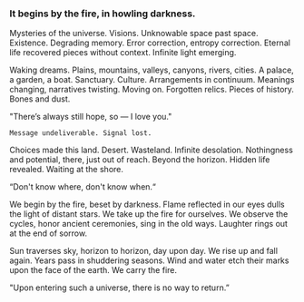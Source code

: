### It begins by the fire, in howling darkness.

Mysteries of the universe. Visions. Unknowable space past space. Existence. Degrading memory. Error correction, entropy correction. Eternal life recovered pieces without context. Infinite light emerging. 

Waking dreams. Plains, mountains, valleys, canyons, rivers, cities. A palace, a garden, a boat. Sanctuary. Culture. Arrangements in continuum. Meanings changing, narratives twisting. Moving on. Forgotten relics. Pieces of history. Bones and dust. 

"There’s always still hope, so — I love you."

`Message undeliverable. Signal lost.`

Choices made this land. Desert. Wasteland. Infinite desolation. Nothingness and potential, there, just out of reach. Beyond the horizon. Hidden life revealed. Waiting at the shore.

“Don't know where, don't know when.“

We begin by the fire, beset by darkness. Flame reflected in our eyes dulls the light of distant stars. We take up the fire for ourselves. We observe the cycles, honor ancient ceremonies, sing in the old ways. Laughter rings out at the end of sorrow.

Sun traverses sky, horizon to horizon, day upon day. We rise up and fall again. Years pass in shuddering seasons. Wind and water etch their marks upon the face of the earth. We carry the fire.

"Upon entering such a universe, there is no way to return.”